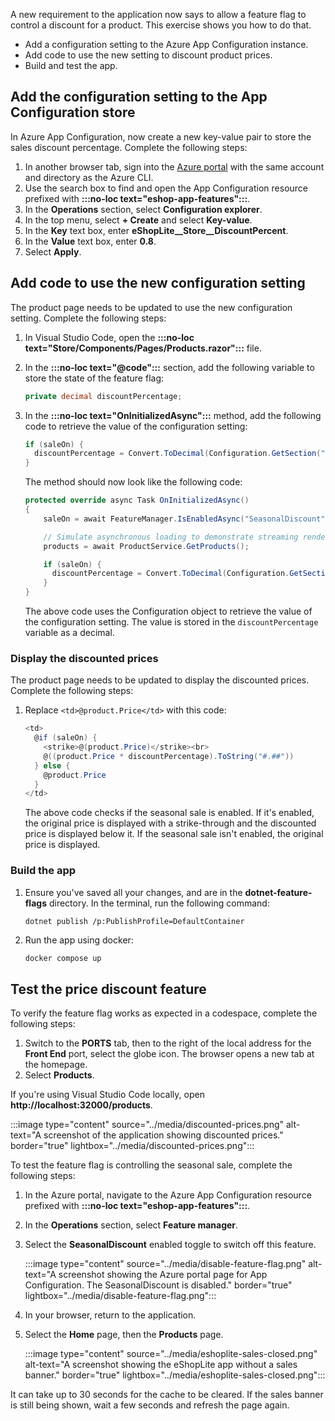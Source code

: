 A new requirement to the application now says to allow a feature flag to control a discount for a product. This exercise shows you how to do that.

* Add a configuration setting to the Azure App Configuration instance.
* Add code to use the new setting to discount product prices.
* Build and test the app.

## Add the configuration setting to the App Configuration store

In Azure App Configuration, now create a new key-value pair to store the sales discount percentage. Complete the following steps:

1. In another browser tab, sign into the [Azure portal](https://portal.azure.com?azure-portal=true) with the same account and directory as the Azure CLI.
1. Use the search box to find and open the App Configuration resource prefixed with **:::no-loc text="eshop-app-features":::**.
1. In the **Operations** section, select **Configuration explorer**.
1. In the top menu, select **+ Create** and select **Key-value**.
1. In the **Key** text box, enter **eShopLite__Store__DiscountPercent**.
1. In the **Value** text box, enter **0.8**.
1. Select **Apply**.

## Add code to use the new configuration setting

The product page needs to be updated to use the new configuration setting. Complete the following steps:

1. In Visual Studio Code, open the **:::no-loc text="Store/Components/Pages/Products.razor":::** file.
1. In the **:::no-loc text="@code":::** section, add the following variable to store the state of the feature flag:

    ```csharp
    private decimal discountPercentage;  
    ```
1. In the **:::no-loc text="OnInitializedAsync":::** method, add the following code to retrieve the value of the configuration setting:

    ```csharp
    if (saleOn) {
      discountPercentage = Convert.ToDecimal(Configuration.GetSection("eShopLite__Store__DiscountPercent").Value);
    }
    ```

    The method should now look like the following code:

    ```csharp
    protected override async Task OnInitializedAsync()
    {
        saleOn = await FeatureManager.IsEnabledAsync("SeasonalDiscount");

        // Simulate asynchronous loading to demonstrate streaming rendering
        products = await ProductService.GetProducts();

        if (saleOn) {
          discountPercentage = Convert.ToDecimal(Configuration.GetSection("eShopLite__Store__DiscountPercent").Value);
        }
    }
    ```

    The above code uses the Configuration object to retrieve the value of the configuration setting. The value is stored in the `discountPercentage` variable as a decimal.

### Display the discounted prices

The product page needs to be updated to display the discounted prices. Complete the following steps:

1. Replace `<td>@product.Price</td>` with this code:

    ```csharp
    <td>
      @if (saleOn) {
        <strike>@(product.Price)</strike><br>
        @((product.Price * discountPercentage).ToString("#.##"))
      } else {
        @product.Price
      }
    </td>
    ```

    The above code checks if the seasonal sale is enabled. If it's enabled, the original price is displayed with a strike-through and the discounted price is displayed below it. If the seasonal sale isn't enabled, the original price is displayed.

### Build the app

1. Ensure you've saved all your changes, and are in the **dotnet-feature-flags** directory. In the terminal, run the following command:

    ```dotnetcli
    dotnet publish /p:PublishProfile=DefaultContainer 
    ```

1. Run the app using docker:

    ```bash
    docker compose up
    ```  

## Test the price discount feature

To verify the feature flag works as expected in a codespace, complete the following steps:

1. Switch to the **PORTS** tab, then to the right of the local address for the **Front End** port, select the globe icon. The browser opens a new tab at the homepage.
1. Select **Products**.

If you're using Visual Studio Code locally, open **http://localhost:32000/products**.

:::image type="content" source="../media/discounted-prices.png" alt-text="A screenshot of the application showing discounted prices." border="true" lightbox="../media/discounted-prices.png":::

To test the feature flag is controlling the seasonal sale, complete the following steps:

1. In the Azure portal, navigate to the Azure App Configuration resource prefixed with **:::no-loc text="eshop-app-features":::**.

1. In the **Operations** section, select **Feature manager**.

1. Select the **SeasonalDiscount** enabled toggle to switch off this feature.

    :::image type="content" source="../media/disable-feature-flag.png" alt-text="A screenshot showing the Azure portal page for App Configuration. The SeasonalDiscount is disabled." border="true" lightbox="../media/disable-feature-flag.png":::

1. In your browser, return to the application.

1. Select the **Home** page, then the **Products** page.

    :::image type="content" source="../media/eshoplite-sales-closed.png" alt-text="A screenshot showing the eShopLite app without a sales banner." border="true" lightbox="../media/eshoplite-sales-closed.png":::

It can take up to 30 seconds for the cache to be cleared. If the sales banner is still being shown, wait a few seconds and refresh the page again.
